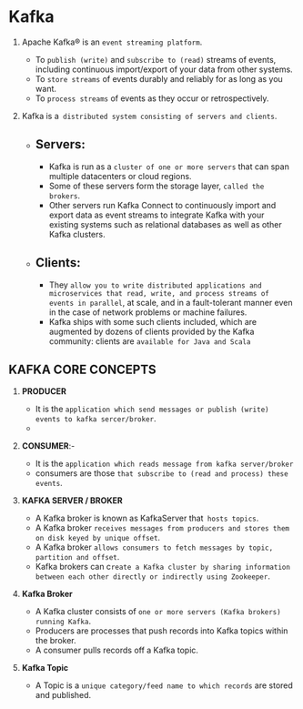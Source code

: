 # Kafka

1. Apache Kafka® is an `event streaming platform`.

   - To `publish (write)` and `subscribe to (read)` streams of events, including continuous import/export of your data from other systems.
   - To `store streams` of events durably and reliably for as long as you want.
   - To `process streams` of events as they occur or retrospectively.

2. Kafka is a` distributed system consisting of servers and clients`.

   - ## Servers:

     - Kafka is run as a `cluster of one or more servers` that can span multiple datacenters or cloud regions.
     - Some of these servers form the storage layer, `called the brokers`.
     - Other servers run Kafka Connect to continuously import and export data as event streams to integrate Kafka with your existing systems such as relational databases as well as other Kafka clusters.

   - ## Clients:
     - They `allow you to write distributed applications and microservices that read, write, and process streams of events in parallel`, at scale, and in a fault-tolerant manner even in the case of network problems or machine failures.
     - Kafka ships with some such clients included, which are augmented by dozens of clients provided by the Kafka community: clients are `available for Java and Scala`

## KAFKA CORE CONCEPTS

1. **PRODUCER**

   - It is the `application which send messages or publish (write) events to kafka sercer/broker`.
   -

2. **CONSUMER**:-

   - It is the `application which reads message from kafka server/broker`
   - consumers are those `that subscribe to (read and process) these events`.

3. **KAFKA SERVER / BROKER**

   - A Kafka broker is known as KafkaServer that` hosts topics`.
   - A Kafka broker `receives messages from producers and stores them on disk keyed by unique offset`.
   - A Kafka broker `allows consumers to fetch messages by topic, partition and offset`.
   - Kafka brokers can c`reate a Kafka cluster by sharing information between each other directly or indirectly using Zookeeper`.

4. **Kafka Broker**

   - A Kafka cluster consists of `one or more servers (Kafka brokers) running Kafka`.
   - Producers are processes that push records into Kafka topics within the broker.
   - A consumer pulls records off a Kafka topic.

5. **Kafka Topic**
   - A Topic is a `unique category/feed name to which records` are stored and published.
